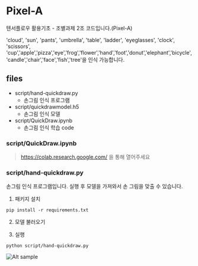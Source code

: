 # Pixel-A
텐서플로우 활용기초 - 조별과제 2조 코드입니다.(Pixel-A)

'cloud', 'sun', 'pants', 'umbrella', 'table', 'ladder', 'eyeglasses', 'clock', 'scissors', 'cup','apple','pizza','eye','frog','flower','hand','foot','donut','elephant','bicycle','candle','chair','face','fish','tree'을 인식 가능합니다.

## files

* script/hand-quickdraw.py
  - 손그림 인식 프로그램  
* script/quickdrawmodel.h5
  - 손그림 인식 모델
* script/QuickDraw.ipynb
  - 손그림 인식 학습 code


### script/QuickDraw.ipynb
> https://colab.research.google.com/ 을 통해 열어주세요

### script/hand-quickdraw.py
손그림 인식 프로그램입니다.
실행 후 모델을 가져와서 손 그림을 맞출 수 있습니다.

1. 패키지 설치

```pip install -r requirements.txt```

2. 모델 불러오기

3. 실행

```python script/hand-quickdraw.py```

![Alt sample](/img/sample.PNG)



